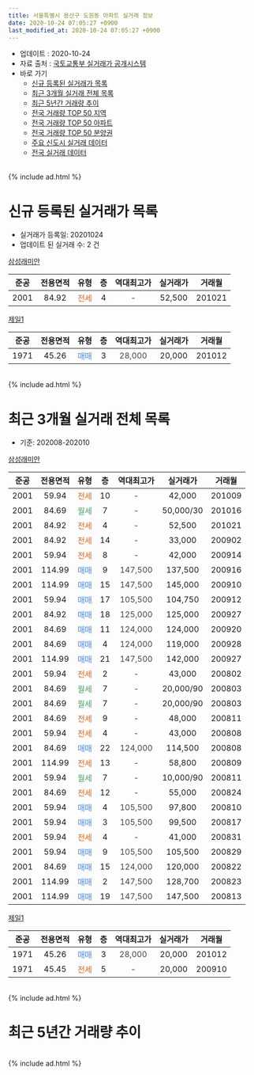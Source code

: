 ```yaml
---
title: 서울특별시 용산구 도원동 아파트 실거래 정보
date: 2020-10-24 07:05:27 +0900
last_modified_at: 2020-10-24 07:05:27 +0900
---
```


* 업데이트 : 2020-10-24
* 자료 출처 : [국토교통부 실거래가 공개시스템](http://rt.molit.go.kr)
* 바로 가기
    * [신규 등록된 실거래가 목록](#신규-등록된-실거래가-목록)
    * [최근 3개월 실거래 전체 목록](#최근-3개월-실거래-전체-목록)
    * [최근 5년간 거래량 추이](#최근-5년간-거래량-추이)
    * [전국 거래량 TOP 50 지역](https://inasie.github.io/apt-trade-info/최근-3개월-전국에서-가장-거래가-많이-발생한-지역)
    * [전국 거래량 TOP 50 아파트](https://inasie.github.io/apt-trade-info/최근-3개월-전국에서-가장-거래가-많이-발생한-아파트)
    * [전국 거래량 TOP 50 분양권](https://inasie.github.io/apt-trade-info/최근-3개월-전국에서-가장-거래가-많이-발생한-분양권)
    * [주요 신도시 실거래 데이터](https://inasie.github.io/apt-trade-info/주요-신도시)
    * [전국 실거래 데이터](https://inasie.github.io/apt-trade-info/전국)
<br>
{% include ad.html %}
<br>

# 신규 등록된 실거래가 목록
* 실거래가 등록일: 20201024
* 업데이트 된 실거래 수: 2 건


[삼성래미안](https://search.naver.com/search.naver?query=%EC%84%9C%EC%9A%B8%ED%8A%B9%EB%B3%84%EC%8B%9C+%EC%9A%A9%EC%82%B0%EA%B5%AC+%EB%8F%84%EC%9B%90%EB%8F%99+%EC%82%BC%EC%84%B1%EB%9E%98%EB%AF%B8%EC%95%88)

|준공|전용면적|유형|층|역대최고가|실거래가|거래월|
|:---:|:---:|:---:|:---:|:---:|:---:|:---:|
|2001|84.92|<span style="color:#ff5a00">전세</span>|4|<span style="color:#444444">-</span>|52,500|201021|

[제일1](https://search.naver.com/search.naver?query=%EC%84%9C%EC%9A%B8%ED%8A%B9%EB%B3%84%EC%8B%9C+%EC%9A%A9%EC%82%B0%EA%B5%AC+%EB%8F%84%EC%9B%90%EB%8F%99+%EC%A0%9C%EC%9D%BC1)

|준공|전용면적|유형|층|역대최고가|실거래가|거래월|
|:---:|:---:|:---:|:---:|:---:|:---:|:---:|
|1971|45.26|<span style="color:#4285f3">매매</span>|3|<span style="color:#444444">28,000</span>|20,000|201012|


<br>
{% include ad.html %}
<br>

# 최근 3개월 실거래 전체 목록
* 기준: 202008-202010


[삼성래미안](https://search.naver.com/search.naver?query=%EC%84%9C%EC%9A%B8%ED%8A%B9%EB%B3%84%EC%8B%9C+%EC%9A%A9%EC%82%B0%EA%B5%AC+%EB%8F%84%EC%9B%90%EB%8F%99+%EC%82%BC%EC%84%B1%EB%9E%98%EB%AF%B8%EC%95%88)

|준공|전용면적|유형|층|역대최고가|실거래가|거래월|
|:---:|:---:|:---:|:---:|:---:|:---:|:---:|
|2001|59.94|<span style="color:#ff5a00">전세</span>|10|<span style="color:#444444">-</span>|42,000|201009|
|2001|84.69|<span style="color:#34a853">월세</span>|7|<span style="color:#444444">-</span>|50,000/30|201016|
|2001|84.92|<span style="color:#ff5a00">전세</span>|4|<span style="color:#444444">-</span>|52,500|201021|
|2001|84.92|<span style="color:#ff5a00">전세</span>|14|<span style="color:#444444">-</span>|33,000|200902|
|2001|59.94|<span style="color:#ff5a00">전세</span>|8|<span style="color:#444444">-</span>|42,000|200914|
|2001|114.99|<span style="color:#4285f3">매매</span>|9|<span style="color:#444444">147,500</span>|137,500|200916|
|2001|114.99|<span style="color:#4285f3">매매</span>|15|<span style="color:#444444">147,500</span>|145,000|200910|
|2001|59.94|<span style="color:#4285f3">매매</span>|17|<span style="color:#444444">105,500</span>|104,750|200912|
|2001|84.92|<span style="color:#4285f3">매매</span>|18|<span style="color:#444444">125,000</span>|125,000|200927|
|2001|84.69|<span style="color:#4285f3">매매</span>|11|<span style="color:#444444">124,000</span>|124,000|200920|
|2001|84.69|<span style="color:#4285f3">매매</span>|4|<span style="color:#444444">124,000</span>|119,000|200928|
|2001|114.99|<span style="color:#4285f3">매매</span>|21|<span style="color:#444444">147,500</span>|142,000|200927|
|2001|59.94|<span style="color:#ff5a00">전세</span>|2|<span style="color:#444444">-</span>|43,000|200802|
|2001|84.69|<span style="color:#34a853">월세</span>|7|<span style="color:#444444">-</span>|20,000/90|200803|
|2001|84.69|<span style="color:#34a853">월세</span>|7|<span style="color:#444444">-</span>|20,000/90|200803|
|2001|84.69|<span style="color:#ff5a00">전세</span>|9|<span style="color:#444444">-</span>|48,000|200811|
|2001|59.94|<span style="color:#ff5a00">전세</span>|4|<span style="color:#444444">-</span>|43,000|200808|
|2001|84.69|<span style="color:#4285f3">매매</span>|22|<span style="color:#444444">124,000</span>|114,500|200808|
|2001|114.99|<span style="color:#ff5a00">전세</span>|13|<span style="color:#444444">-</span>|58,800|200809|
|2001|59.94|<span style="color:#34a853">월세</span>|7|<span style="color:#444444">-</span>|10,000/90|200811|
|2001|84.69|<span style="color:#ff5a00">전세</span>|12|<span style="color:#444444">-</span>|55,000|200824|
|2001|59.94|<span style="color:#4285f3">매매</span>|4|<span style="color:#444444">105,500</span>|97,800|200810|
|2001|59.94|<span style="color:#4285f3">매매</span>|3|<span style="color:#444444">105,500</span>|99,500|200817|
|2001|59.94|<span style="color:#ff5a00">전세</span>|4|<span style="color:#444444">-</span>|41,000|200831|
|2001|59.94|<span style="color:#4285f3">매매</span>|9|<span style="color:#444444">105,500</span>|105,500|200829|
|2001|84.69|<span style="color:#4285f3">매매</span>|15|<span style="color:#444444">124,000</span>|120,000|200822|
|2001|114.99|<span style="color:#4285f3">매매</span>|2|<span style="color:#444444">147,500</span>|128,700|200823|
|2001|114.99|<span style="color:#4285f3">매매</span>|19|<span style="color:#444444">147,500</span>|147,500|200813|

[제일1](https://search.naver.com/search.naver?query=%EC%84%9C%EC%9A%B8%ED%8A%B9%EB%B3%84%EC%8B%9C+%EC%9A%A9%EC%82%B0%EA%B5%AC+%EB%8F%84%EC%9B%90%EB%8F%99+%EC%A0%9C%EC%9D%BC1)

|준공|전용면적|유형|층|역대최고가|실거래가|거래월|
|:---:|:---:|:---:|:---:|:---:|:---:|:---:|
|1971|45.26|<span style="color:#4285f3">매매</span>|3|<span style="color:#444444">28,000</span>|20,000|201012|
|1971|45.45|<span style="color:#ff5a00">전세</span>|5|<span style="color:#444444">-</span>|20,000|200910|


<br>
{% include ad.html %}
<br>

# 최근 5년간 거래량 추이


<div style="width:100%;">
    <canvas id="deal_progress" height="200"></canvas>
</div>

<script>
new Chart(document.getElementById("deal_progress"), {
    type: 'line',
    data: {
        labels: ['201510','201511','201512','201601','201602','201603','201604','201605','201606','201607','201608','201609','201610','201611','201612','201701','201702','201703','201704','201705','201706','201707','201708','201709','201710','201711','201712','201801','201802','201803','201804','201805','201806','201807','201808','201809','201810','201811','201812','201901','201902','201903','201904','201905','201906','201907','201908','201909','201910','201911','201912','202001','202002','202003','202004','202005','202006','202007','202008','202009','202010'],
        datasets: [{
            label: '매매',
            pointRadius: 1,
            data: [13, 5, 7, 3, 5, 2, 13, 13, 21, 17, 9, 7, 12, 6, 4, 1, 6, 12, 6, 21, 15, 15, 5, 10, 3, 8, 19, 9, 2, 10, 7, 5, 10, 8, 8, 5, 2, 4, 0, 2, 1, 3, 5, 4, 19, 10, 3, 3, 10, 19, 7, 1, 6, 0, 1, 4, 21, 10, 7, 7, 1],
            borderColor: "rgba(255, 201, 14, 1)",
            backgroundColor: "rgba(255, 201, 14, 0.5)",
            fill: false,
            lineTension: 0
        },{
            label: '전월세',
            pointRadius: 1,
            data: [18, 30, 15, 6, 11, 11, 19, 20, 16, 13, 8, 14, 10, 17, 14, 11, 19, 10, 13, 14, 12, 7, 17, 13, 8, 21, 16, 15, 18, 12, 17, 12, 14, 17, 14, 10, 12, 16, 17, 20, 11, 17, 11, 8, 15, 18, 11, 13, 11, 19, 15, 19, 14, 16, 12, 15, 9, 9, 9, 3, 3],
            borderColor: "rgba(0, 141, 185, 1)",
            backgroundColor: "rgba(0, 141, 185, 0.5)",
            fill: false,
            lineTension: 0
        }
        ]
    },
    options: {
        responsive: true,
        title: {
            display: false
        },
        tooltips: {
            mode: 'index',
            intersect: false
        },
        hover: {
            mode: 'nearest',
            intersect: true
        },
        scales: {
            xAxes: [{
                display: true,
                scaleLabel: {
                    display: true,
                    labelString: '년/월'
                }
            }],
            yAxes: [{
                display: true,
                ticks: {
                    suggestedMin: 0,
                },
                scaleLabel: {
                    display: true,
                    labelString: '실거래 수'
                }
            }]
        }
    }
});

</script>


<br>
{% include ad.html %}
<br>

